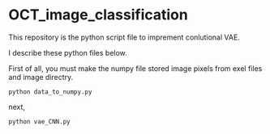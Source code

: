 # OCT_image_classification

This repository is the python script file to imprement conlutional VAE.

I describe these python files below.

First of all, you must make the numpy file stored image pixels from exel files and image directry.

```
python data_to_numpy.py
```

next,
```
python vae_CNN.py
```



